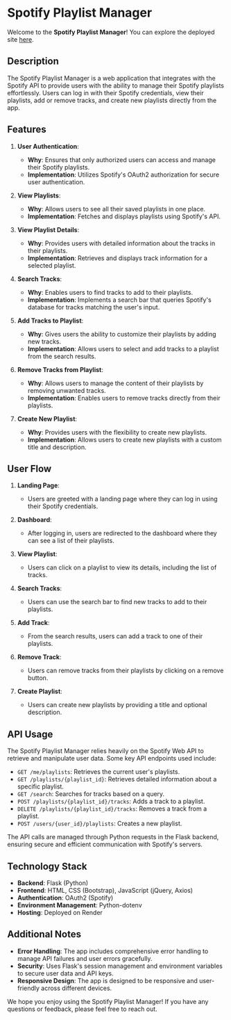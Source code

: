 # Spotify Playlist Manager

Welcome to the **Spotify Playlist Manager**! You can explore the deployed site [here](https://capstone-project-1-wiz3.onrender.com).

## Description

The Spotify Playlist Manager is a web application that integrates with the Spotify API to provide users with the ability to manage their Spotify playlists effortlessly. Users can log in with their Spotify credentials, view their playlists, add or remove tracks, and create new playlists directly from the app.

## Features

1. **User Authentication**:
    - **Why**: Ensures that only authorized users can access and manage their Spotify playlists.
    - **Implementation**: Utilizes Spotify's OAuth2 authorization for secure user authentication.

2. **View Playlists**:
    - **Why**: Allows users to see all their saved playlists in one place.
    - **Implementation**: Fetches and displays playlists using Spotify's API.

3. **View Playlist Details**:
    - **Why**: Provides users with detailed information about the tracks in their playlists.
    - **Implementation**: Retrieves and displays track information for a selected playlist.

4. **Search Tracks**:
    - **Why**: Enables users to find tracks to add to their playlists.
    - **Implementation**: Implements a search bar that queries Spotify's database for tracks matching the user's input.

5. **Add Tracks to Playlist**:
    - **Why**: Gives users the ability to customize their playlists by adding new tracks.
    - **Implementation**: Allows users to select and add tracks to a playlist from the search results.

6. **Remove Tracks from Playlist**:
    - **Why**: Allows users to manage the content of their playlists by removing unwanted tracks.
    - **Implementation**: Enables users to remove tracks directly from their playlists.

7. **Create New Playlist**:
    - **Why**: Provides users with the flexibility to create new playlists.
    - **Implementation**: Allows users to create new playlists with a custom title and description.

## User Flow

1. **Landing Page**:
    - Users are greeted with a landing page where they can log in using their Spotify credentials.

2. **Dashboard**:
    - After logging in, users are redirected to the dashboard where they can see a list of their playlists.

3. **View Playlist**:
    - Users can click on a playlist to view its details, including the list of tracks.

4. **Search Tracks**:
    - Users can use the search bar to find new tracks to add to their playlists.

5. **Add Track**:
    - From the search results, users can add a track to one of their playlists.

6. **Remove Track**:
    - Users can remove tracks from their playlists by clicking on a remove button.

7. **Create Playlist**:
    - Users can create new playlists by providing a title and optional description.

## API Usage

The Spotify Playlist Manager relies heavily on the Spotify Web API to retrieve and manipulate user data. Some key API endpoints used include:
- `GET /me/playlists`: Retrieves the current user's playlists.
- `GET /playlists/{playlist_id}`: Retrieves detailed information about a specific playlist.
- `GET /search`: Searches for tracks based on a query.
- `POST /playlists/{playlist_id}/tracks`: Adds a track to a playlist.
- `DELETE /playlists/{playlist_id}/tracks`: Removes a track from a playlist.
- `POST /users/{user_id}/playlists`: Creates a new playlist.

The API calls are managed through Python requests in the Flask backend, ensuring secure and efficient communication with Spotify's servers.

## Technology Stack

- **Backend**: Flask (Python)
- **Frontend**: HTML, CSS (Bootstrap), JavaScript (jQuery, Axios)
- **Authentication**: OAuth2 (Spotify)
- **Environment Management**: Python-dotenv
- **Hosting**: Deployed on Render

## Additional Notes

- **Error Handling**: The app includes comprehensive error handling to manage API failures and user errors gracefully.
- **Security**: Uses Flask's session management and environment variables to secure user data and API keys.
- **Responsive Design**: The app is designed to be responsive and user-friendly across different devices.

We hope you enjoy using the Spotify Playlist Manager! If you have any questions or feedback, please feel free to reach out.